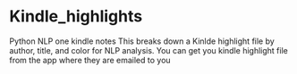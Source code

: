 # Kindle_highlights
Python NLP one kindle notes
This breaks down a Kinlde highlight file by author, title, and color for NLP analysis. You can get you kindle highlight file from the app where they are emailed to you
